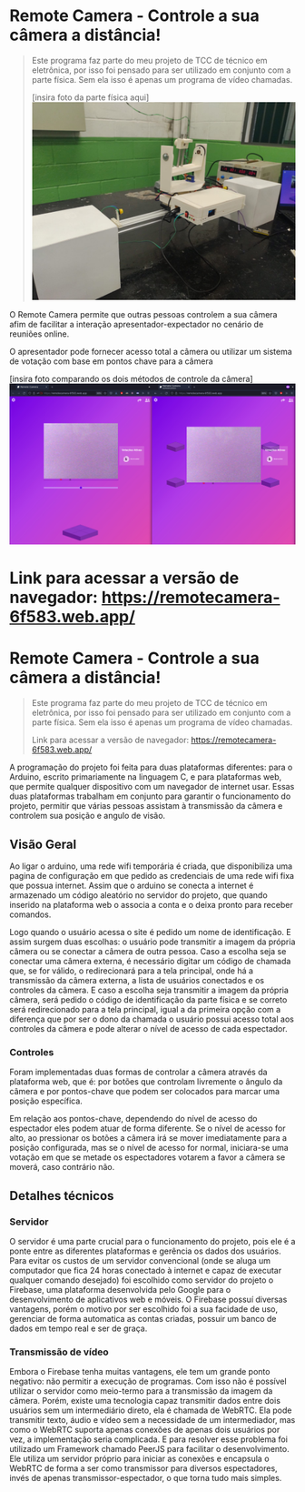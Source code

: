 # Remote Camera - Controle a sua câmera a distância!

> Este programa faz parte do meu projeto de TCC de técnico em eletrônica, por isso foi pensado para ser utilizado em conjunto com a parte física. Sem ela isso é apenas um programa de vídeo chamadas.
>
> [insira foto da parte física aqui]
> ![projeto](./imgs/img1.jpeg)

O Remote Camera permite que outras pessoas controlem a sua câmera afim de facilitar a interação apresentador-expectador no cenário de reuniões online.

O apresentador pode fornecer acesso total a câmera ou utilizar um sistema de votação com base em pontos chave para a câmera

[insira foto comparando os dois métodos de controle da câmera] 
![site](./imgs/img2.jpeg)

Link para acessar a versão de navegador: https://remotecamera-6f583.web.app/
=======

# Remote Camera - Controle a sua câmera a distância!

> Este programa faz parte do meu projeto de TCC de técnico em eletrônica, por isso foi pensado para ser utilizado em conjunto com a parte física. Sem ela isso é apenas um programa de vídeo chamadas.
> 
> Link para acessar a versão de navegador: https://remotecamera-6f583.web.app/

A programação do projeto foi feita para duas plataformas diferentes: para o Arduino, escrito primariamente na linguagem C, e para plataformas web, que permite qualquer dispositivo com um navegador de internet usar. Essas duas plataformas trabalham em conjunto para garantir o funcionamento do projeto, permitir que várias pessoas assistam à transmissão da câmera e controlem sua posição e angulo de visão.

## Visão Geral

Ao ligar o arduino, uma rede wifi temporária é criada, que disponibiliza uma pagina de configuração em que pedido as credenciais de uma rede wifi fixa que possua internet. Assim que o arduino se conecta a internet é armazenado um código aleatório no servidor do projeto, que quando inserido na plataforma web o associa a conta e o deixa pronto para receber comandos.

Logo quando o usuário acessa o site é pedido um nome de identificação. E assim surgem duas escolhas: o usuário pode transmitir a imagem da própria câmera ou se conectar a câmera de outra pessoa. Caso a escolha seja se conectar uma câmera externa, é necessário digitar um código de chamada que, se for válido, o redirecionará para a tela principal, onde há a transmissão da câmera externa, a lista de usuários conectados e os controles da câmera. E caso a escolha seja transmitir a imagem da própria câmera, será pedido o código de identificação da parte física e se correto será redirecionado para a tela principal, igual a da primeira opção com a diferença que por ser o dono da chamada o usuário possui acesso total aos controles da câmera e pode alterar o nível de acesso de cada espectador.

### Controles

Foram implementadas duas formas de controlar a câmera através da plataforma web, que é: por botões que controlam livremente o ângulo da câmera e por pontos-chave que podem ser colocados para marcar uma posição específica.

Em relação aos pontos-chave, dependendo do nível de acesso do espectador eles podem atuar de forma diferente. Se o nível de acesso for alto, ao pressionar os botões a câmera irá se mover imediatamente para a posição configurada, mas se o nível de acesso for normal, iniciara-se uma votação em que se metade os espectadores votarem a favor a câmera se moverá, caso contrário não.

## Detalhes técnicos

### Servidor

O servidor é uma parte crucial para o funcionamento do projeto, pois ele é a ponte entre as diferentes plataformas e gerência os dados dos usuários. Para evitar os custos de um servidor convencional (onde se aluga um computador que fica 24 horas conectado à internet e capaz de executar qualquer comando desejado) foi escolhido como servidor do projeto o Firebase, uma plataforma desenvolvida pelo Google para o desenvolvimento de aplicativos web e móveis. O Firebase possuí diversas vantagens, porém o motivo por ser escolhido foi a sua facidade de uso, gerenciar de forma automatica as contas criadas, possuir um banco de dados em tempo real e ser de graça.

### Transmissão de vídeo

Embora o Firebase tenha muitas vantagens, ele tem um grande ponto negativo: não permitir a execução de programas. Com isso não é possível utilizar o servidor como meio-termo para a transmissão da imagem da câmera. Porém, existe uma tecnologia capaz transmitir dados entre dois usuários sem um intermediário direto, ela é chamada de WebRTC. Ela pode transmitir texto, áudio e vídeo sem a necessidade de um intermediador, mas como o WebRTC suporta apenas conexões de apenas dois usuários por vez, a implementação seria complicada. E para resolver esse problema foi utilizado um Framework chamado PeerJS para facilitar o desenvolvimento. Ele utiliza um servidor próprio para iniciar as conexões e encapsula o WebRTC de forma a ser como transmissor para diversos espectadores, invés de apenas transmissor-espectador, o que torna tudo mais simples.

